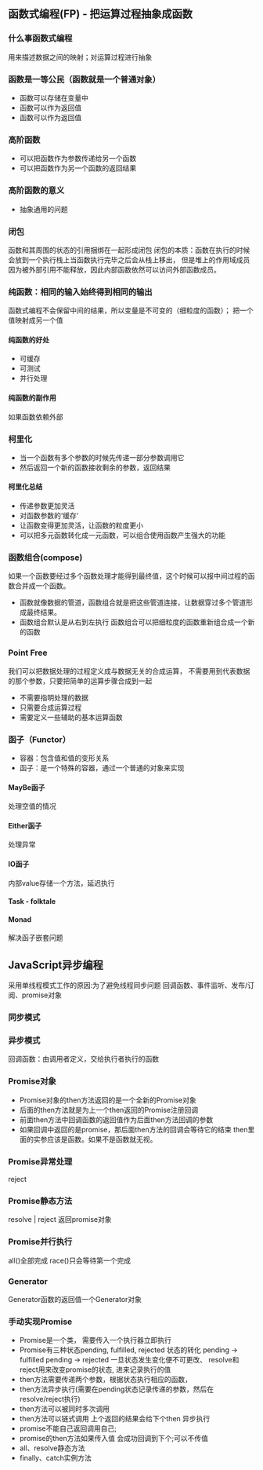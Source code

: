 ## 函数式编程(FP) - 把运算过程抽象成函数
### 什么事函数式编程
用来描述数据之间的映射；对运算过程进行抽象
### 函数是一等公民（函数就是一个普通对象）
- 函数可以存储在变量中
- 函数可以作为返回值
- 函数可以作为返回值
### 高阶函数
- 可以把函数作为参数传递给另一个函数
- 可以把函数作为另一个函数的返回结果
### 高阶函数的意义
- 抽象通用的问题
### 闭包

函数和其周围的状态的引用捆绑在一起形成闭包
闭包的本质：函数在执行的时候会放到一个执行栈上当函数执行完毕之后会从栈上移出，
但是堆上的作用域成员因为被外部引用不能释放，因此内部函数依然可以访问外部函数成员。

### 纯函数：相同的输入始终得到相同的输出
函数式编程不会保留中间的结果，所以变量是不可变的（细粒度的函数）；
把一个值映射成另一个值

#### 纯函数的好处
- 可缓存
- 可测试
- 并行处理

#### 纯函数的副作用
如果函数依赖外部

### 柯里化
- 当一个函数有多个参数的时候先传递一部分参数调用它
- 然后返回一个新的函数接收剩余的参数，返回结果
#### 柯里化总结
- 传递参数更加灵活
- 对函数参数的’缓存‘
- 让函数变得更加灵活，让函数的粒度更小
- 可以把多元函数转化成一元函数，可以组合使用函数产生强大的功能

### 函数组合(compose)

如果一个函数要经过多个函数处理才能得到最终值，这个时候可以报中间过程的函数合并成一个函数。
- 函数就像数据的管道，函数组合就是把这些管道连接，让数据穿过多个管道形成最终结果。
- 函数组合默认是从右到左执行
 函数组合可以把细粒度的函数重新组合成一个新的函数

### Point Free
 我们可以把数据处理的过程定义成与数据无关的合成运算，
 不需要用到代表数据的那个参数，只要把简单的运算步骤合成到一起
 - 不需要指明处理的数据
 - 只需要合成运算过程
 - 需要定义一些辅助的基本运算函数

### 函子（Functor）
- 容器：包含值和值的变形关系
- 函子：是一个特殊的容器，通过一个普通的对象来实现
#### MayBe函子
 处理空值的情况
#### Either函子
 处理异常
#### IO函子
  内部value存储一个方法，延迟执行
#### Task - folktale

#### Monad
  解决函子嵌套问题

## JavaScript异步编程
采用单线程模式工作的原因:为了避免线程同步问题
回调函数、事件监听、发布/订阅、promise对象
### 同步模式
### 异步模式
回调函数：由调用者定义，交给执行者执行的函数
### Promise对象
- Promise对象的then方法返回的是一个全新的Promise对象
- 后面的then方法就是为上一个then返回的Promise注册回调
- 前面then方法中回调函数的返回值作为后面then方法回调的参数
- 如果回调中返回的是promise，那后面then方法的回调会等待它的结束
then里面的实参应该是函数。如果不是函数就无视。
### Promise异常处理
reject
### Promise静态方法
resolve | reject 返回promise对象
### Promise并行执行
all()全部完成  race()只会等待第一个完成
### Generator
Generator函数的返回值一个Generator对象

### 手动实现Promise
- Promise是一个类， 需要传入一个执行器立即执行
- Promise有三种状态pending, fulfilled, rejected
  状态的转化
  pending -> fulfilled
  pending -> rejected
  一旦状态发生变化便不可更改、
  resolve和reject用来改变promise的状态, 进来记录执行的值
- then方法需要传递两个参数，根据状态执行相应的函数，
- then方法异步执行(需要在pending状态记录传递的参数，然后在resolve/reject执行)
- then方法可以被同时多次调用
- then方法可以链式调用 上个返回的结果会给下个then 异步执行
- promise不能自己返回调用自己;
- promise的then方法如果传入值 会成功回调到下个;可以不传值
- all、resolve静态方法
- finally、catch实例方法


